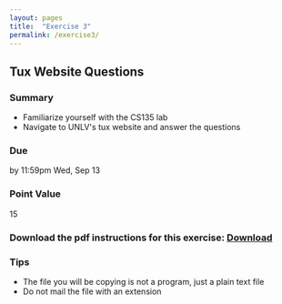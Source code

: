 ```yaml
---
layout: pages
title:  "Exercise 3"
permalink: /exercise3/
---
```


## Tux Website Questions 

### Summary

- Familiarize yourself with the CS135 lab
- Navigate to UNLV's tux website and answer the questions

### Due
by 11:59pm Wed, Sep 13

### Point Value
15

### Download the pdf instructions for this exercise: [Download](https://rawgit.com/jeungsook/cs135/master/exercises/pdf/CS%20135%20Fall%202017%20Exercise%20%233.pdf)

### Tips
- The file you will be copying is not a program, just a plain text file
- Do not mail the file with an extension
